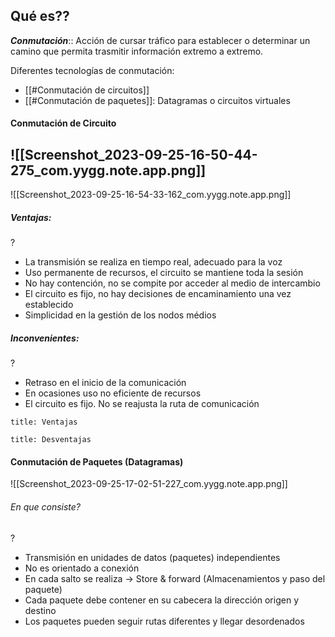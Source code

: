 ## Qué es??
***Conmutación***:: Acción de cursar tráfico para establecer o determinar un camino que permita trasmitir información extremo a extremo.

Diferentes tecnologías de conmutación:
- [[#Conmutación de circuitos]]
- [[#Conmutación de paquetes]]: Datagramas o circuitos virtuales

#### Conmutación de Circuito
![[Screenshot_2023-09-25-16-50-44-275_com.yygg.note.app.png]]
-------------------------------------------------
![[Screenshot_2023-09-25-16-54-33-162_com.yygg.note.app.png]]
##### Ventajas:
?
- La transmisión se realiza en tiempo real, adecuado para la voz
- Uso permanente de recursos, el circuito se mantiene toda la sesión
- No hay contención, no se compite por acceder al medio de intercambio
- El circuito es fijo, no hay decisiones de encaminamiento una vez establecido
- Simplicidad en la gestión de los nodos médios

##### Inconvenientes:
?
- Retraso en el inicio de la comunicación
- En ocasiones uso no eficiente de recursos
- El circuito es fijo. No se reajusta la ruta de comunicación

```ad-done
title: Ventajas
```

```ad-error
title: Desventajas
```

#### Conmutación de Paquetes (Datagramas)
![[Screenshot_2023-09-25-17-02-51-227_com.yygg.note.app.png]]
###### En que consiste?
?
- Transmisión en unidades de datos (paquetes) independientes
- No es orientado a conexión
- En cada salto se realiza -> Store & forward (Almacenamientos y paso del paquete)
- Cada paquete debe contener en su cabecera la dirección origen y destino
- Los paquetes pueden seguir rutas diferentes y llegar desordenados